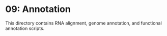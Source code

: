 # 09: Annotation 

This directory contains RNA alignment, genome annotation, and functional annotation scripts.
